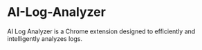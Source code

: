 # AI-Log-Analyzer
AI Log Analyzer is a Chrome extension designed to efficiently and intelligently analyzes logs.
